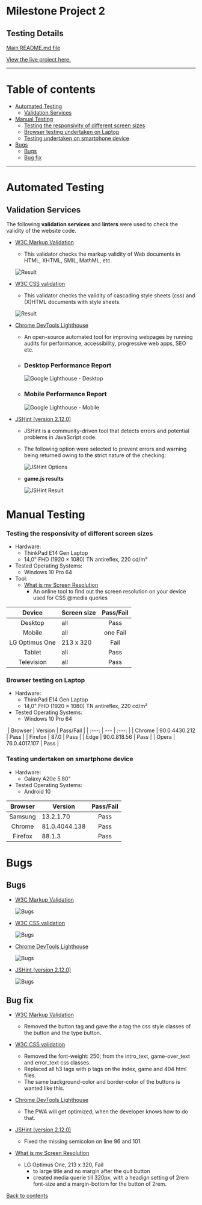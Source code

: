 Milestone Project 2
======

## **Testing Details** ##

[Main README.md file](https://github.com/Puksrevolution/milestone-project-2/blob/master/README.md)

[View the live project here.](https://puksrevolution.github.io/milestone-project-2/)

---

# Table of contents

- [Automated Testing](#automated-testing)
  - [Validation Services](#validation-services)
- [Manual Testing](#manual-testing)
  - [Testing the responsivity of different screen sizes](#testing-the-responsivity-of-different-screen-sizes)
  - [Browser testing undertaken on Laptop](#browser-testing-undertaken-on-laptop)
  - [Testing undertaken on smartphone device](#testing-undertaken-on-smartphone-device)
- [Bugs](#bugs)
    - [Bugs](#bugs)
    - [Bug fix](#bug-fix)
    
---

Automated Testing
======

## **Validation Services** ##

The following **validation services** and **linters** were used to check the validity of the website code.


- [W3C Markup Validation](https://validator.w3.org/) 
  - This validator checks the markup validity of Web documents in HTML, XHTML, SMIL, MathML, etc.

  ![Result](assets/img/test/testTools/HTML_Validator.jpg)

- [W3C CSS validation](https://jigsaw.w3.org/css-validator/)
  - This validator checks the validity of cascading style sheets (css) and (X)HTML documents with style sheets.

  ![Result](assets/img/test/testTools/CSS_Validator.png)

- [Chrome DevTools Lighthouse](https://developers.google.com/web/tools/lighthouse)
  - An open-source automated tool for improving webpages by running audits for performance, accessibility, progressive web apps, SEO etc.


  - ### **Desktop Performance Report** ###

    ![Google Lighthouse - Desktop](assets/img/test/testTools/Lighthouse_Desktop.png)

  - ### **Mobile Performance Report** ###

    ![Google Lighthouse - Mobile](assets/img/test/testTools/Lighthouse_Mobile.png)

- [JSHint (version 2.12.0)](https://jshint.com/)
  - JSHint is a community-driven tool that detects errors and potential problems in JavaScript code.
  - The following option were selected to prevent  errors and warning being returned owing to the strict nature of the checking:

    ![JSHint Options](assets/img/test/testTools/JSHint_Configure.png)

  - **game.js results**

    ![JSHint Result](assets/img/test/testTools/JSHint_JS-code.png)
 

Manual Testing
======

### **Testing the responsivity of different screen sizes** ###

- Hardware:
    - ThinkPad E14 Gen Laptop 
    - 14,0" FHD (1920 × 1080) TN antireflex, 220 cd/m²    
- Tested Operating Systems:
   - Windows 10 Pro 64
- Tool:
    - [What is my Screen Resolution](http://whatismyscreenresolution.net/)
      - An online tool to find out the screen resolution on your device used for CSS @media queries   
   
| Device | Screen size | Pass/Fail |
| :---: | --- | :---: |
| Desktop | all | Pass |
| Mobile | all | one Fail |
| LG Optimus One | 213 x 320 | Fail |
| Tablet | all | Pass |
| Television | all | Pass |


### **Browser testing on Laptop** ###
- Hardware:
    - ThinkPad E14 Gen Laptop 
    - 14,0" FHD (1920 × 1080) TN antireflex, 220 cd/m²    
- Tested Operating Systems:
    - Windows 10 Pro 64

​
| Browser | Version | Pass/Fail |
| :---: | --- | :---: |
| Chrome | 90.0.4430.212 | Pass |
| Firefox | 87.0 | Pass |
| Edge | 90.0.818.56 | Pass |
| Opera | 76.0.4017.107 | Pass |

### **Testing undertaken on smartphone device** ###

- Hardware:
    - Galaxy A20e 5.80"
- Tested Operating Systems:    
    - Android 10

| Browser | Version | Pass/Fail |
| :---: | --- | :---: |
| Samsung |13.2.1.70 | Pass |
| Chrome | 81.0.4044.138 | Pass |
| Firefox | 88.1.3 | Pass |

Bugs
======

## **Bugs** ##

- [W3C Markup Validation](https://validator.w3.org/) 
  
  ![Bugs](assets/img/test/bugs/HTML_bugs.jpg)

- [W3C CSS validation](https://jigsaw.w3.org/css-bugs/)
  
  ![Bugs](assets/img/test/bugs/CSS_bugs.jpg)

- [Chrome DevTools Lighthouse](https://developers.google.com/web/tools/lighthouse)   

    ![Bugs](assets/img/test/bugs/Lighthouse_bugs.jpg)

- [JSHint (version 2.12.0)](https://jshint.com/)   

    ![Bugs](assets/img/test/bugs/JSHint_bugs.jpg)    

## **Bug fix** ##

- [W3C Markup Validation](https://validator.w3.org/)

  - Removed the button tag and gave the a tag the css style classes of the button and the type button.

- [W3C CSS validation](https://jigsaw.w3.org/css-bugs/)

  - Removed the font-weight: 250; from the intro_text, game-over_text and error_text css classes.
  - Replaced all h3 tags with p tags on the index, game and 404 html files.
  - The same background-color and border-color of the buttons is wanted like this.

- [Chrome DevTools Lighthouse](https://developers.google.com/web/tools/lighthouse)
  - The PWA will get optimized, when the developer knows how to do that.

- [JSHint (version 2.12.0)](https://jshint.com/)
  - Fixed the missing semicolon on line 96 and 101.

- [What is my Screen Resolution](http://whatismyscreenresolution.net/)  
  - LG Optimus One, 213 x 320, Fail
    - to large title and no margin after the quit button
    - created media querie till 320px, with a headign setting of 2rem font-size and a margin-bottom for the button of 2rem.

[Back to contents](#contents)
